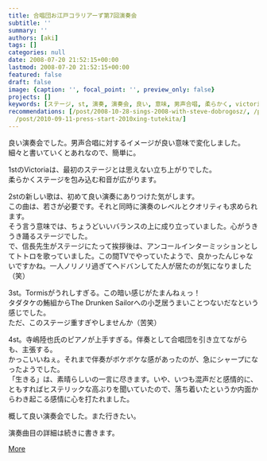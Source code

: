 ```yaml
---
title: 合唱団お江戸コラリアーず第7回演奏会
subtitle: ''
summary: ''
authors: [aki]
tags: []
categories: null
date: 2008-07-20 21:52:15+00:00
lastmod: 2008-07-20 21:52:15+00:00
featured: false
draft: false
image: {caption: '', focal_point: '', preview_only: false}
projects: []
keywords: [ステージ, st, 演奏, 演奏会, 良い, 意味, 男声合唱, 柔らかく, victoria, 信長]
recommendations: [/post/2008-10-28-sings-2008-with-steve-dobrogosz/, /post/2009-07-09-steve-dobrogosznodong-hua-gatakusanarujian-nituite/,
  /post/2010-09-11-press-start-2010xing-tutekita/]
---
```

良い演奏会でした。男声合唱に対するイメージが良い意味で変化しました。  
細々と書いていくとあれなので、簡単に。  
  
1stのVictoriaは、最初のステージとは思えない立ち上がりでした。  
柔らかくステージを包み込む和音が広がります。  
  
2stの新しい歌は、初めて良い演奏にありつけた気がします。  
この曲は、若さが必要です。それと同時に演奏のレベルとクオリティも求められます。  
そう言う意味では、ちょうどいいバランスの上に成り立っていました。心がうきうき踊るステージでした。  
で、信長先生がステージにたって挨拶後は、アンコールインターミッションとしてトトロを歌っていました。この間TVでやっていたようで、良かったんじゃないですかね。一人ノリノリ過ぎてヘドバンしてた人が居たのが気になりました（笑）  
  
3st。Tormisがうれしすぎる。この暗い感じがたまんねぇっ！  
タダタケの鮪組からThe Drunken Sailorへの小芝居うまいことつないだなという感じでした。  
ただ、このステージ重すぎやしませんか（苦笑）  
  
4st。寺嶋陸也氏のピアノが上手すぎる。伴奏として合唱団を引き立てながらも、主張する。  
かっこいいねぇ。それまで伴奏がボケボケな感があったのが、急にシャープになったようでした。  
「生きる」は、素晴らしいの一言に尽きます。いや、いつも混声だと感情的に、ともすればヒステリックな高ぶりを聞いていたので、落ち着いたというか内面からわき起こる感情に心を打たれました。  
  
概して良い演奏会でした。また行きたい。  
  
演奏曲目の詳細は続きに書きます。  
  
[More](http://mrk0369.exblog.jp/9262046/#9262046_1)



